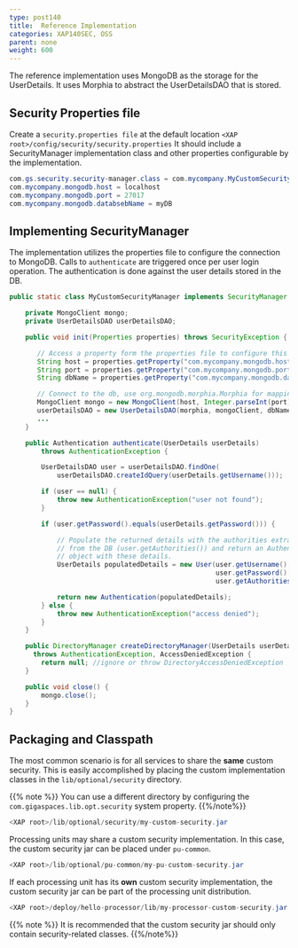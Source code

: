 ```yaml
---
type: post140
title:  Reference Implementation
categories: XAP140SEC, OSS
parent: none
weight: 600
---
```




The reference implementation uses MongoDB as the storage for the UserDetails.
It uses Morphia to abstract the UserDetailsDAO that is stored.

## Security Properties file

Create a `security.properties file` at the default location `<XAP root>/config/security/security.properties`
It should include a SecurityManager implementation class and other properties configurable by the implementation.

```java
com.gs.security.security-manager.class = com.mycompany.MyCustomSecurityManager
com.mycompany.mongodb.host = localhost
com.mycompany.mongodb.port = 27017
com.mycompany.mongodb.databsebName = myDB
```

## Implementing SecurityManager

The implementation utilizes the properties file to configure the connection to MongoDB.
Calls to `authenticate` are triggered once per user login operation. The authentication 
is done against the user details stored in the DB.


```java
public static class MyCustomSecurityManager implements SecurityManager {

    private MongoClient mongo;
    private UserDetailsDAO userDetailsDAO;

    public void init(Properties properties) throws SecurityException {

       // Access a property form the properties file to configure this implementation
       String host = properties.getProperty("com.mycompany.mongodb.host");
       String port = properties.getProperty("com.mycompany.mongodb.port");
       String dbName = properties.getProperty("com.mycompany.mongodb.databsebName");

       // Connect to the db, use org.mongodb.morphia.Morphia for mapping
       MongoClient mongo = new MongoClient(host, Integer.parseInt(port));
       userDetailsDAO = new UserDetailsDAO(morphia, mongoClient, dbName);
       ...
    }

    public Authentication authenticate(UserDetails userDetails) 
        throws AuthenticationException {

        UserDetailsDAO user = userDetailsDAO.findOne( 
            userDetailsDAO.createIdQuery(userDetails.getUsername()));

        if (user == null) {
            throw new AuthenticationException("user not found");
        }

        if (user.getPassword().equals(userDetails.getPassword())) {

            // Populate the returned details with the authorities extracted 
            // from the DB (user.getAuthorities()) and return an Authentication 
            // object with these details.
            UserDetails populatedDetails = new User(user.getUsername(), 
                                                    user.getPassword(), 
                                                    user.getAuthorities());

            return new Authentication(populatedDetails);
        } else {
            throw new AuthenticationException("access denied");
        }
    }

    public DirectoryManager createDirectoryManager(UserDetails userDetails) 
      throws AuthenticationException, AccessDeniedException {
        return null; //ignore or throw DirectoryAccessDeniedException
    }

    public void close() {
        mongo.close();
    }
}
```


## Packaging and Classpath

The most common scenario is for all services to share the **same** custom security. This is easily accomplished by placing the custom implementation classes in the `lib/optional/security` directory.

{{% note %}}
You can use a different directory by configuring the `com.gigaspaces.lib.opt.security` system property.
{{%/note%}}


```java
<XAP root>/lib/optional/security/my-custom-security.jar
```

Processing units may share a custom security implementation. In this case, the custom security jar can be placed under `pu-common`.


```java
<XAP root>/lib/optional/pu-common/my-pu-custom-security.jar
```

If each processing unit has its **own** custom security implementation, the custom security jar can be part of the processing unit distribution.


```java
<XAP root>/deploy/hello-processor/lib/my-processor-custom-security.jar
```

{{% note %}} It is recommended that the custom security jar should only contain security-related classes. {{%/note%}}


